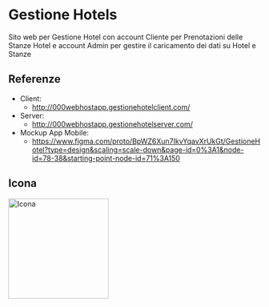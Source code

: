 # Gestione Hotels

Sito web per Gestione Hotel con account Cliente per Prenotazioni delle Stanze Hotel e account Admin per gestire il caricamento dei dati su Hotel e Stanze

## Referenze

- Client:
    * http://000webhostapp.gestionehotelclient.com/
- Server:
    * http://000webhostapp.gestionehotelserver.com/
- Mockup App Mobile:
    * https://www.figma.com/proto/BpWZ6Xun7IkvYqavXrUkGt/GestioneHotel?type=design&scaling=scale-down&page-id=0%3A1&node-id=78-38&starting-point-node-id=71%3A150

## Icona 
<img src="https://github.com/vittorioPiotti/GestioneHotel/blob/main/icona.png" alt="Icona" width="200"/>


